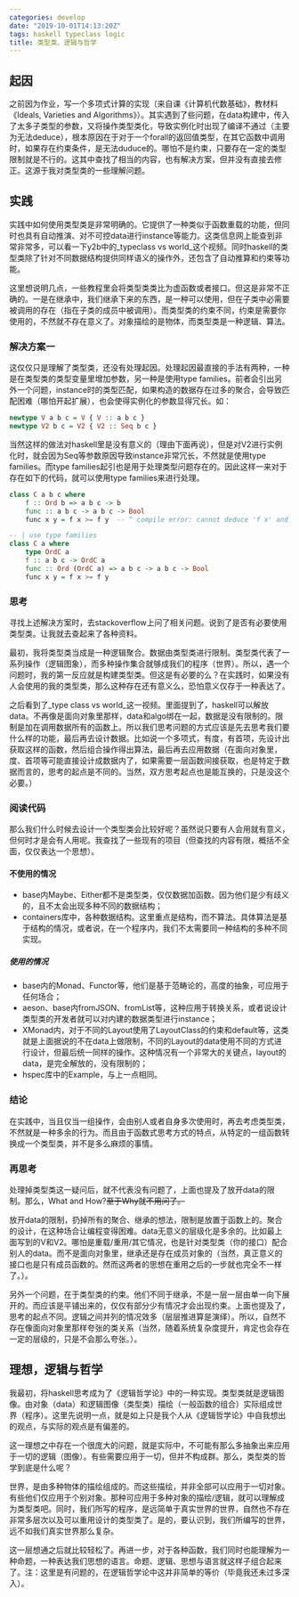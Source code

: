 ```yaml
---
categories: develop
date: "2019-10-01T14:13:20Z"
tags: haskell typeclass logic
title: 类型类、逻辑与哲学
---
```


## 起因

之前因为作业，写一个多项式计算的实现（来自课《计算机代数基础》，教材料《Ideals, Varieties and Algorithms》）。其实遇到了些问题，在data构建中，传入了太多子类型的参数，又将操作类型类化，导致实例化时出现了编译不通过（主要为无法deduce），根本原因在于对于一个forall的返回值类型，在其它函数中调用时，如果存在约束条件，是无法duduce的。哪怕不是约束，只要存在一定的类型限制就是不行的。这其中查找了相当的内容，也有解决方案，但并没有直接去修正。这源于我对类型类的一些理解问题。

<!--more-->

## 实践

实践中如何使用类型类是非常明确的。它提供了一种类似于函数重载的功能，但同时也具有自动推演、对不可控data进行instance等能力。这类信息网上能查到非常非常多，可以看一下y2b中的_typeclass vs world_这个视频。同时haskell的类型类除了针对不同数据结构提供同样语义的操作外，还包含了自动推算和约束等功能。

这里想说明几点，一些教程里会将类型类类比为虚函数或者接口。但这是非常不正确的。一是在继承中，我们继承下来的东西，是一种可以使用，但在子类中必需要被调用的存在（指在子类的成员中被调用）。而类型类的约束不同，约束是需要你使用的，不然就不存在意义了。对象描绘的是物体，而类型类是一种逻辑、算法。

### 解决方案一
这仅仅只是理解了类型类，还没有处理起因。处理起因最直接的手法有两种，一种是在类型类的类型变量里增加参数，另一种是使用type families。前者会引出另外一个问题，instance时的类型匹配，如果构造的数据存在过多的聚合，会导致匹配困难（哪怕开起扩展），也会使得实例化的参数显得冗长。如：

```haskell
newtype V a b c = V { V :: a b c }
newtype V2 b c = V2 { V2 :: Seq b c }
```

当然这样的做法对haskell里是没有意义的（理由下面再说），但是对V2进行实例化时，就会因为Seq等参数原因导致instance非常冗长，不然就是使用type families。而type families起引也是用于处理类型问题存在的。因此这样一来对于存在如下的代码，就可以使用type families来进行处理。

```haskell
class C a b c where
    f :: Ord b => a b c -> b
    func :: a b c -> a b c -> Bool
    func x y = f x >= f y  -- ^ compile error: cannot deduce 'f x' and 'f y'

-- | use type families
class C a where
    type OrdC a
    f :: a b c -> OrdC a
    func :: Ord (OrdC a) => a b c -> a b c -> Bool
    func x y = f x >= f y 
```

### 思考

寻找上述解决方案时，去stackoverflow上问了相关问题。说到了是否有必要使用类型类。让我就去查起来了各种资料。

最初，我将类型类当成是一种逻辑聚合。数据由类型类进行限制。类型类代表了一系列操作（逻辑图象），而多种操作集合就够成我们的程序（世界）。所以，遇一个问题时，我的第一反应就是构建类型类。但这是有必要的么？在实践时，如果没有人会使用的我的类型类，那么这种存在还有意义么，恐怕意义仅存于一种表达了。

之后看到了_type class vs world_这一视频。里面提到了，haskell可以解放data。不再像是面向对象里那样，data和algo绑在一起，数据是没有限制的。限制是加在调用数据所有的函数上。所以我们思考问题的方式应该是先去思考我们要什么样的功能，最后再去设计数据。比如说一个多项式，有度，有首项，先设计出获取这样的函数，然后组合操作得出算法，最后再去应用数据（在面向对象里，度、首项等可能直接设计成数据内了，如果需要一层函数间接获取，也是特定于数据而言的，思考的起点是不同的。当然，双方思考起点也是能互换的，只是没这个必要。）

### 阅读代码

那么我们什么时候去设计一个类型类会比较好呢？虽然说只要有人会用就有意义，但何时才是会有人用呢。我查找了一些现有的项目（但查找的内容有限，概括不全面，仅仅表达一个思想）。

#### 不使用的情况

- base内Maybe、Either都不是类型类，仅仅数据加函数。因为他们是少有歧义的，且不太会出现多种不同的数据结构；
- containers库中，各种数据结构。这里重点是结构，而不算法。具体算法是基于结构的情况，或者说，在一个程序内，我们不太需要同一种结构的多种不同实现。

##### 使用的情况

- base内的Monad、Functor等，他们是基于范畴论的，高度的抽象，可应用于任何场合；
- aeson、base内fromJSON、fromList等，这种应用于转换关系，或者说设计类型类的开发者就可以对内建的数据类型进行instance；
- XMonad内，对于不同的Layout使用了LayoutClass的约束和default等，这类就是上面据说的不在data上做限制，不同的Layout的data使用不同的方式进行设计，但最后统一同样的操作。这种情况有一个非常大的关键点，layout的data，是完全解放的，没有限制的；
- hspec库中的Example，与上一点相同。

### 结论

在实践中，当且仅当一组操作，会由别人或者自身多次使用时，再去考虑类型类，不然就是一种多余的行为。而且由于函数式思考方式的特点，从特定的一组函数转换成一个类型类，并不是多么麻烦的事情。

### 再思考

处理掉类型类这一疑问后，就不代表没有问题了，上面也提及了放开data的限制。那么，What and How?~~至于Why就不用问了。~~

放开data的限制，扔掉所有的聚合、继承的想法，限制是放置于函数上的。聚合的设计，在这种场合让编程变得困难。data无意义的层级化是多余的。比如最上面写到的V和V2。哪怕是重载/重用/其它情况，也是针对类型类（你的接口）配合别人的data。而不是面向对象里，继承还是存在成员对象的（当然，真正意义的接口也是只有成员函数的。然而这两者的思想在重用之后的一步就也完全不一样了。）。

另外一个问题，在于类型类的约束。他们不同于继承，不是一层一层由单一向下展开的。而应该是平铺出来的，仅仅有部分少有情况才会出现约束。上面也提及了，思考的起点不同。逻辑之间并列的情况效多（层层推进算是演绎）。所以，自然不存在像面向对象里那样夸张的类关系（当然，随着系统复杂度提升，肯定也会存在一定的层级的，只是不会那么夸张。）。

## 理想，逻辑与哲学

我最初，将haskell思考成为了《逻辑哲学论》中的一种实现。类型类就是逻辑图像。由对象（data）和逻辑图像（类型类）描绘（一般函数的组合）实际组成世界（程序）。这里先说明一点，就是如上只是我个人从《逻辑哲学论》中自我想出的观点，与实际的观点是有偏差的。

这一理想之中存在一个很庞大的问题，就是实际中，不可能有那么多抽象出来应用于一切的逻辑（图像）。有些需要应用于一切，但并不构成群。那么，类型类的哲学到底是什么呢？

世界，是由多种物体的描绘组成的。而这些描绘，并非全部可以应用于一切对象。有些他们仅应用于个别对象。那种可应用于多种对象的描绘/逻辑，就可以理解成为类型类吧。同时，我们所写的程序，是远简单于真实世界的世界，自然也不存在非常多层次以及可以重用设计的类型类了。是的，要认识到，我们所编写的世界，远不如我们真实世界那么复杂。

这一层想通之后就比较轻松了。再进一步，对于各种函数，我们同时也能理解为一种命题，一种表达我们思想的语言。命题、逻辑、思想与语言就这样子组合起来了。注：这里是有问题的，在逻辑哲学论中这并非简单的等价（毕竟我还未过多深入）。
